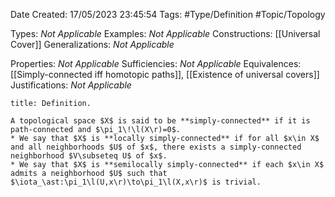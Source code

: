 <div class="topSpace"></div>

Date Created: 17/05/2023 23:45:54
Tags: #Type/Definition #Topic/Topology

Types: <i>Not Applicable</i>
Examples: <i>Not Applicable</i>
Constructions: [[Universal Cover]]
Generalizations: <i>Not Applicable</i>

Properties: <i>Not Applicable</i>
Sufficiencies: <i>Not Applicable</i>
Equivalences: [[Simply-connected iff homotopic paths]], [[Existence of universal covers]]
Justifications: <i>Not Applicable</i>

``` ad-Definition
title: Definition.

A topological space $X$ is said to be **simply-connected** if it is path-connected and $\pi_1\!\l(X\r)=0$.
* We say that $X$ is **locally simply-connected** if for all $x\in X$ and all neighborhoods $U$ of $x$, there exists a simply-connected neighborhood $V\subseteq U$ of $x$.
* We say that $X$ is **semilocally simply-connected** if each $x\in X$ admits a neighborhood $U$ such that $\iota_\ast:\pi_1\l(U,x\r)\to\pi_1\l(X,x\r)$ is trivial.

```

